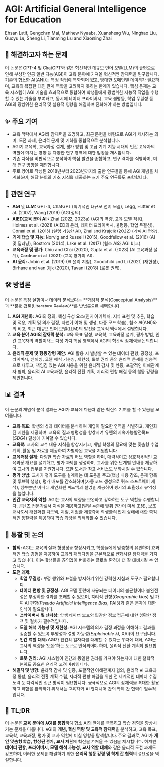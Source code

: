 # AGI: Artificial General Intelligence for Education

Ehsan Latif, Gengchen Mai, Matthew Nyaaba, Xuansheng Wu, Ninghao Liu, Guoyu Lu, Sheng Li, Tianming Liu and Xiaoming Zhai

## 🧩 해결하고자 하는 문제

이 논문은 GPT-4 및 ChatGPT와 같은 혁신적인 대규모 언어 모델(LLM)의 출현으로 인해 부상한 인공 일반 지능(AGI)이 교육 분야에 가져올 혁신적인 잠재력을 탐구합니다. 기존의 협소한 AI(ANI)는 특정 작업에 특화되어 있고, 방대한 도메인별 데이터가 필요하며, 교육의 복잡한 대인 관계 역학을 고려하지 못하는 한계가 있습니다. 핵심 문제는 교육 시스템이 AGI 기술을 효과적으로 통합하여 학생들에게 광범위한 지능적 작업을 수행할 수 있는 기술을 부여하고, 동시에 데이터 프라이버시, 교육 불평등, 학업 무결성 등 AGI의 광범위한 윤리적 및 실용적 영향을 해결하며 진화해야 하는 방법입니다.

## ✨ 주요 기여

- 교육 맥락에서 AGI의 잠재력을 조명하고, 최근 문헌을 바탕으로 AGI가 제시하는 의미, 도전 과제, 윤리적 문제 및 기회를 종합적으로 분석합니다.
- AGI가 교육학, 교육과정 설계, 평가 방법 및 고급 기계 지능 시대의 인간 교육자의 역할에 미치는 영향 등 다양한 연구 영역에 대한 입장을 제시합니다.
- 기존 지식을 비판적으로 분석하여 핵심 발견을 종합하고, 연구 격차를 식별하며, 미래 연구 방향을 제안합니다.
- 주로 영어로 작성된 2018년부터 2023년까지의 출판 연구들을 통해 AGI 개념을 체계화하며, 해당 분야의 기초 지식을 제공하는 초기 주요 연구들도 포함합니다.

## 📎 관련 연구

- **AGI 및 LLM:** GPT-4, ChatGPT (획기적인 대규모 언어 모델), Legg, Hutter et al. (2007), Wang (2019) (AGI 정의).
- **AIED(교육 분야 AI):** Zhai (2022, 2023a) (AGI의 역량, 교육 모델 적응), Holmes et al. (2021) (AIED의 윤리, 데이터 프라이버시, 불평등, 학업 무결성), Conati et al. (2018) (설명 가능한 AI), Zhai and Krajcik (2022) (가짜 AI 편향).
- **기계 학습 및 지능:** Norvig and Russell (2016), Goodfellow et al. (2016) (AI 및 딥러닝), Bostrom (2014), Lake et al. (2017) (협소 AI와 AGI 비교).
- **교육과정 및 평가:** Chiu and Chai (2020), Gupta et al. (2023) (AI 교육과정 설계), Gardner et al. (2021) (교육 평가의 AI).
- **AI 윤리:** Jobin et al. (2019) (AI 윤리 지침), Goodchild and Li (2021) (재현성), Birhane and van Dijk (2020), Tavani (2018) (로봇 권리).

## 🛠️ 방법론

이 논문은 특정 실험이나 데이터 분석보다는 **개념적 분석(Conceptual Analysis)**과 **문헌 검토(Literature Review)**를 방법론으로 채택합니다.

1. **AGI 개념화:** AGI의 정의, 핵심 구성 요소(인지 아키텍처, 지식 표현 및 추론, 학습 및 적응, 계획 및 의사 결정, 자연어 이해 및 생성, 다중 모드 학습), 협소 AI(ANI)와의 비교, 최근 대규모 언어 모델(LLM)의 발전을 교육적 맥락에서 설명합니다.
2. **교육 분야 AGI의 잠재력 분석:** 교육 목표 달성, 교육학, 교육과정 설계, 평가 방법, 인간 교육자의 역할이라는 다섯 가지 핵심 영역에서 AGI의 혁신적 잠재력을 논의합니다.
3. **윤리적 문제 및 행동 강령 제안:** AGI 활용 시 발생할 수 있는 데이터 편향, 공정성, 프라이버시, 신뢰성, 모델 해석 가능성, 재현성, 로봇 권리 등의 윤리적 문제를 심층적으로 다루고, 책임감 있는 AGI 사용을 위한 윤리적 감사 및 인증, 포괄적인 이해관계자 협의, 윤리적 AI 교육과정, 윤리적 전환 계획, 지리적 편향 해결 등의 행동 강령을 제안합니다.

## 📊 결과

이 논문의 개념적 분석 결과는 AGI가 교육에 다음과 같은 혁신적 기여를 할 수 있음을 보여줍니다.

- **교육 목표:** 학생의 성과 데이터를 분석하여 개입이 필요한 영역을 식별하고, 개인화된 지원을 제공하며, 교육의 질과 형평성을 향상시켜 유엔의 지속가능발전목표($SDG4$) 달성에 기여할 수 있습니다.
- **교육학:** 교사의 교수 내용 지식을 향상시키고, 개별 학생의 필요에 맞는 맞춤형 수업 계획, 활동 및 자료를 제공하여 차별화된 교육을 지원합니다.
- **교육과정 설계:** 다양한 학습 자료의 허브 역할을 하며, 매력적이고 상호작용적인 교육과정 개요를 설계하고, 평가 과제를 생성하며, 교사를 위한 단계별 안내를 제공하여 교사의 업무를 지원합니다. 또한 도서관 참고 서비스도 변화시킬 수 있습니다.
- **평가 방법:** 교사가 평가 도구를 설계하는 데 도움을 주고(핵심 내용 강조, 문제 항목 및 루브릭 생성), 평가 배포를 간소화하며(자동 코드 생성으로 퀴즈 소프트웨어 제작), 점수뿐만 아니라 개인화된 피드백과 설명을 제공하여 평가의 효율성과 유익성을 높입니다.
- **인간 교육자의 역할:** AGI는 교사의 역량을 보완하고 강화하는 도구 역할을 수행합니다. 콘텐츠 전문가로서 지식을 제공하고(발달 수준에 맞춰 인간이 미세 조정), 보조 교사로서 개인화된 피드백, 지침, 지원을 제공하며 학생들의 인지 상태에 대한 즉각적인 통찰력을 제공하여 학습 과정을 최적화할 수 있습니다.

## 🧠 통찰 및 논의

- **함의:** AGI는 교육의 질과 형평성을 향상시키고, 학생들에게 맞춤형의 유연하며 효과적인 학습 경험을 제공하여 교육의 패러다임을 근본적으로 변화시킬 잠재력을 가지고 있습니다. 이는 학생들을 끊임없이 변화하는 글로벌 환경에 더 잘 대비시킬 수 있습니다.
- **도전 과제:**
  - **학업 무결성:** 부정 행위와 표절을 방지하기 위한 강력한 지침과 도구가 필요합니다.
  - **데이터 편향 및 공정성:** AGI 모델 훈련에 사용되는 데이터의 불균형이나 불완전성은 부정확한 결과를 초래할 수 있으며, 지리적 편향($Geographic\ bias$) 및 가짜 AI 편향($Pseudo\ Artificial\ Intelligence\ Bias$, PAIB)과 같은 문제에 대한 인식이 필요합니다.
  - **프라이버시 및 신뢰성:** 학생 데이터 보호와 민감한 정보 접근에 대한 명확한 정책 및 절차가 필수적입니다.
  - **모델 해석 가능성 및 재현성:** AGI 시스템의 의사 결정 과정을 이해하고 결과를 검증할 수 있도록 투명성과 설명 가능성($Explainable\ AI$, XAI)이 요구됩니다.
  - **인간 역할 대체:** AGI가 인간의 일자리를 대체할 수 있다는 우려에 대해, AGI는 교사의 역량을 '보완'하는 도구로 인식되어야 하며, 윤리적 전환 계획이 필요합니다.
  - **로봇 권리:** AGI 시스템이 인간과 동일한 권리를 가져야 하는지에 대한 철학적 논의도 중요한 윤리적 고려 사항입니다.
- **해결책 및 방향:** 윤리적 감사 및 인증, 포괄적인 이해관계자 협의, 윤리적 AI 교육과정 통합, 윤리적 전환 계획 수립, 지리적 편향 해결을 위한 전 세계적인 데이터 수집 노력 등 다각적인 접근 방식이 필요합니다. 궁극적으로 AGI의 잠재력을 최대한 활용하고 위험을 완화하기 위해서는 교육자와 AI 엔지니어 간의 학제 간 협력이 필수적입니다.

## 📌 TL;DR

이 논문은 **교육 분야에 AGI를 통합**하여 협소 AI의 한계를 극복하고 학습 경험을 향상시키는 문제를 다룹니다. AGI의 **개념, 핵심 역량 및 교육적 잠재력**을 분석하고, 교육 목표, 교육학, 교육과정, 평가 및 교사 역할에 미칠 영향을 탐색합니다. 주요 결과로, AGI가 **개인 맞춤형 학습, 향상된 평가, 교사 지원**에 혁신을 가져올 수 있음을 제시합니다. 하지만 **데이터 편향, 프라이버시, 모델 해석 가능성, 교사 역할 대체**와 같은 윤리적 도전 과제도 강조하며, 이러한 문제를 해결하기 위한 **윤리적 행동 강령 및 학제 간 협력**의 중요성을 역설합니다.
